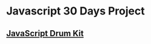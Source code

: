 # Javascript 30 Days Project

## [JavaScript Drum Kit](https://github.com/SLuo490/JavaScript-30-/tree/main/01%20-%20JavaScript%20Drum%20Kit)
